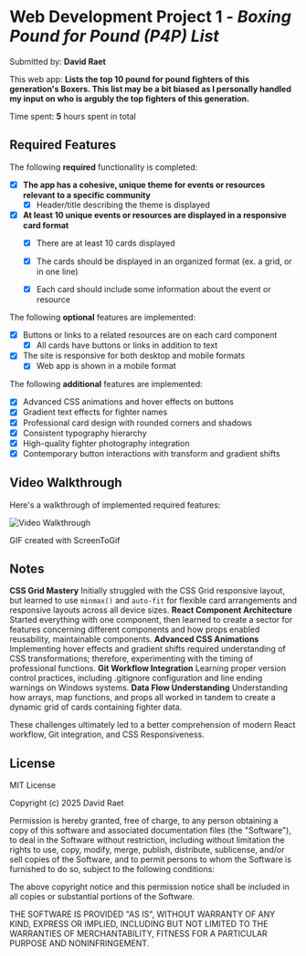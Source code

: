 # Web Development Project 1 - *Boxing Pound for Pound (P4P) List*

Submitted by: **David Raet**

This web app: **Lists the top 10 pound for pound fighters of this generation's Boxers. This list may be a bit biased as I personally handled my input on who is argubly the top fighters of this generation.**

Time spent: **5** hours spent in total

## Required Features

The following **required** functionality is completed:

- [x] **The app has a cohesive, unique theme for events or resources relevant to a specific community**
  - [x] Header/title describing the theme is displayed
- [x] **At least 10 unique events or resources are displayed in a responsive card format**
  - [x] There are at least 10 cards displayed 
  - [x] The cards should be displayed in an organized format (ex. a grid, or in one line)
  - [x] Each card should include some information about the event or resource


The following **optional** features are implemented:

- [x] Buttons or links to a related resources are on each card component
  - [x] All cards have buttons or links in addition to text
- [x] The site is responsive for both desktop and mobile formats
  - [x] Web app is shown in a mobile format

The following **additional** features are implemented:

* [x] Advanced CSS animations and hover effects on buttons
* [x] Gradient text effects for fighter names
* [x] Professional card design with rounded corners and shadows
* [x] Consistent typography hierarchy
* [x] High-quality fighter photography integration
* [x] Contemporary button interactions with transform and gradient shifts

## Video Walkthrough

Here's a walkthrough of implemented required features:

<img src='https://imgur.com/a/dpuMRli' title='Video Walkthrough' width='' alt='Video Walkthrough' />

<!-- Replace this with whatever GIF tool you used! -->
GIF created with ScreenToGif  
<!-- Recommended tools:
[Kap](https://getkap.co/) for macOS
[ScreenToGif](https://www.screentogif.com/) for Windows
[peek](https://github.com/phw/peek) for Linux. -->

## Notes
**CSS Grid Mastery** Initially struggled with the CSS Grid responsive layout, but learned to use `minmax()` and `auto-fit` for flexible card arrangements and responsive layouts across all device sizes.
**React Component Architecture** Started everything with one component, then learned to create a sector for features concerning different components and how props enabled reusability, maintainable components.
**Advanced CSS Animations** Implementing hover effects and gradient shifts required understanding of CSS transformations; therefore, experimenting with the timing of professional functions. 
**Git Workflow Integration** Learning proper version control practices, including .gitignore configuration and line ending warnings on Windows systems. 
**Data Flow Understanding** Understanding how arrays, map functions, and props all worked in tandem to create a dynamic grid of cards containing fighter data.

These challenges ultimately led to a better comprehension of modern React workflow, Git integration, and CSS Responsiveness.

## License

MIT License

Copyright (c) 2025 David Raet

Permission is hereby granted, free of charge, to any person obtaining a copy
of this software and associated documentation files (the "Software"), to deal
in the Software without restriction, including without limitation the rights
to use, copy, modify, merge, publish, distribute, sublicense, and/or sell
copies of the Software, and to permit persons to whom the Software is
furnished to do so, subject to the following conditions:

The above copyright notice and this permission notice shall be included in all
copies or substantial portions of the Software.

THE SOFTWARE IS PROVIDED "AS IS", WITHOUT WARRANTY OF ANY KIND, EXPRESS OR
IMPLIED, INCLUDING BUT NOT LIMITED TO THE WARRANTIES OF MERCHANTABILITY,
FITNESS FOR A PARTICULAR PURPOSE AND NONINFRINGEMENT.

